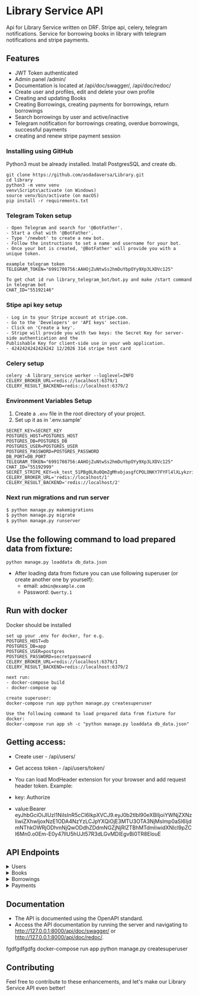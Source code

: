 # Library Service API 
Api for Library Service written on DRF. Stripe api, celery, telegram notifications.
Service for borrowing books in library with telegram notifications and stripe payments.


## Features
- JWT Token authenticated
- Admin panel /admin/
- Documentation is located at /api/doc/swagger/, /api/doc/redoc/ 
- Create user and profiles, edit and delete your own profile
- Creating and updating Books
- Creating Borrowings, creating payments for borrowings, return borrowings
- Search borrowings by user and active/inactive
- Telegram notification for borrowings creating, overdue borrowings, successful payments
- creating and renew stripe payment session

### Installing using GitHub
Python3 must be already installed. Install PostgresSQL and create db.


```shell
git clone https://github.com/asdadaversa/Library.git
cd library
python3 -m venv venv
venv\Scripts\activate (on Windows)
source venv/bin/activate (on macOS)
pip install -r requirements.txt
```

### Telegram Token setup
```
- Open Telegram and search for '@BotFather'.
- Start a chat with '@BotFather'.
- Type '/newbot' to create a new bot.
- Follow the instructions to set a name and username for your bot.
- Once your bot is created, '@BotFather' will provide you with a unique token.

example telegram token
TELEGRAM_TOKEN="6991708756:AAHOjZuNtwSs2hmDuYbpOYy9Xp3LXDVc125"

To get chat id run library_telegram_bot/bot.py and make /start command in telegram bot
CHAT_ID="55192146"

```
### Stipe api key setup
```
- Log in to your Stripe account at stripe.com.
- Go to the 'Developers' or 'API keys' section.
- Click on 'Create a key'.
- Stripe will provide you with two keys: the Secret Key for server-side authentication and the 
Publishable Key for client-side use in your web application.
- 4242424242424242 12/2026 314 stripe test card
```


### Celery setup
```
celery -A library_service worker --loglevel=INFO
CELERY_BROKER_URL=redis://localhost:6379/1
CELERY_RESULT_BACKEND=redis://localhost:6379/2
```

### Environment Variables Setup
1. Create a `.env` file in the root directory of your project.
2. Set up it as in '.env.sample'
```
SECRET_KEY=SECRET_KEY
POSTGRES_HOST=POSTGRES_HOST
POSTGRES_DB=POSTGRES_DB
POSTGRES_USER=POSTGRES_USER
POSTGRES_PASSWORD=POSTGRES_PASSWORD
DB_PORT=DB_PORT
TELEGRAM_TOKEN="6991708756:AAHOjZuNtwSs2hmDuYbpOYy9Xp3LXDVc125"
CHAT_ID="55192999"
SECRET_STRIPE_KEY=sk_test_51PBg0LRu0QmZgMhxbjasgfCPOLONKY7FYFl4lXLykzriNxVtDxzje31PSLi913pmaFELZ0CJmUlDfUFnzwg9ZwP00IUm2K3v4
CELERY_BROKER_URL='redis://localhost/1'
CELERY_RESULT_BACKEND='redis://localhost/2'
```

### Next run migrations and run server

```bash
$ python manage.py makemigrations
$ python manage.py migrate
$ python manage.py runserver

```


## Use the following command to load prepared data from fixture:

`python manage.py loaddata db_data.json`

- After loading data from fixture you can use following superuser (or create another one by yourself):
  - email: `admin@example.com`
  - Password: `Qwerty.1`



## Run with docker
Docker should be installed
```
set up your .env for docker, for e.g.
POSTGRES_HOST=db
POSTGRES_DB=app
POSTGRES_USER=postgres
POSTGRES_PASSWORD=secretpassword
CELERY_BROKER_URL=redis://localhost:6379/1
CELERY_RESULT_BACKEND=redis://localhost:6379/2

next run:
- docker-compose build
- docker-compose up

create superuser:
docker-compose run app python manage.py createsuperuser

Use the following command to load prepared data from fixture for docker:
docker-compose run app sh -c "python manage.py loaddata db_data.json"

```



## Getting access:
  - Create user - /api/users/
  - Get access token - /api/users/token/

  - You can load ModHeader extension for your browser and add request header token. Example:
  - key: Authorize
  - value:Bearer eyJhbGciOiJIUzI1NiIsInR5cCI6IkpXVCJ9.eyJ0b2tlbl90eXBlIjoiYWNjZXNzIiwiZXhwIjoxNzE1ODA4NzYzLCJpYXQiOjE3MTU3OTA3NjMsImp0aSI6IjdmNThkOWRjODhmNjQwODdhZDdmNGZjNjRlZTBhMTdmIiwidXNlcl9pZCI6Mn0.o0Em-E0y47llU5hUJt57R3dLGvMDIEgvBi0TR8ElouE



## API Endpoints
<details>
  <summary>Users</summary>

- **Create User**: `POST /api/users/`
- **Login**: `POST /api/users/token/`
- **Login**: `POST /api/users/refresh/`
- **Login**: `POST /api/users/verify/`
- **Retrieve User Profile**: `GET /api/user/me/`
- **Put User Profile**: `PUT /api/user/me/`
- **Delete User Profile**: `DELETE /api/user/me/`

</details>


<details>
  <summary>Books</summary>

- **List Books**: `GET /api/books/`
- **Create Books**: `POST /api/books/`
- **Retrieve Book**: `GET /api/books/{book_id}/`
- **Update Book**: `PUT /api/books/{book_id}/`
- **Delete Book**: `DELETE /api/books/{book_id}/`

</details>


<details>
  <summary>Borrowings</summary>

- **List Borrowings**: `GET /api/borrowings/`
- **Create Borrowings**: `POST /api/borrowings/`
- **Retrieve Borrowing**: `GET /api/borrowings/{borrowing_id}/`
- **Borrowing return**: `GET /api/borrowings/{borrowing_id}/return`
</details>

<details>
  <summary>Payments</summary>

- **List Payments**: `GET /api/payments/`
- **Retrieve Payments**: `GET /api/payments/{payment_id}/`
- **Borrowing Return**: `GET /api/borrowings/{borrowing_id}/return/`
- **Borrowing Renew**: `GET /api/borrowings/{borrowing_id}/renew/`
</details>

## Documentation
- The API is documented using the OpenAPI standard.
- Access the API documentation by running the server and navigating to http://127.0.0.1:8000/api/doc/swagger/ or http://127.0.0.1:8000/api/doc/redoc/.

fgdfgdfgdfg
docker-compose run app python manage.py createsuperuser

## Contributing
Feel free to contribute to these enhancements, and let's make our Library Service API even better!
